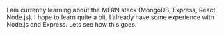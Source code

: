 I am currently learning about the MERN stack (MongoDB, Express, React, Node.js).  I hope to learn quite a bit.  I already have some experience with Node.js and Express.  Lets see how this goes.
